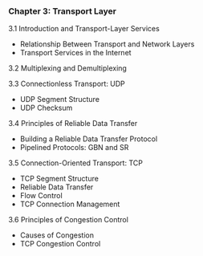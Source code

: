 ### **Chapter 3: Transport Layer**

3.1 Introduction and Transport-Layer Services

- Relationship Between Transport and Network Layers
- Transport Services in the Internet

3.2 Multiplexing and Demultiplexing

3.3 Connectionless Transport: UDP

- UDP Segment Structure
- UDP Checksum

3.4 Principles of Reliable Data Transfer

- Building a Reliable Data Transfer Protocol
- Pipelined Protocols: GBN and SR

3.5 Connection-Oriented Transport: TCP

- TCP Segment Structure
- Reliable Data Transfer
- Flow Control
- TCP Connection Management

3.6 Principles of Congestion Control

- Causes of Congestion
- TCP Congestion Control
